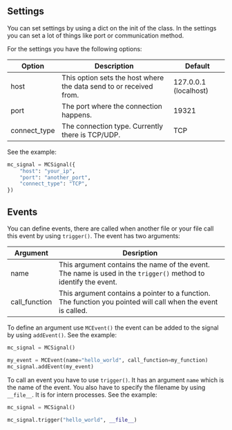 ## Settings
You can set settings by using a dict on the init of the class. In the settings
you can set a lot of things like port or communication method.

For the settings you have the following options:

|Option|Description|Default|
|------|-----------|-------|
|host|This option sets the host where the data send to or received from.|127.0.0.1 (localhost)|
|port|The port where the connection happens.|19321|
|connect_type|The connection type. Currently there is TCP/UDP.|TCP|

See the example:
````python
mc_signal = MCSignal({
    "host": "your_ip",
    "port": "another_port",
    "connect_type": "TCP",   
})
````

## Events
You can define events, there are called when another file or your file call this event
by using `trigger()`. The event has two arguments:

|Argument|Desription|
|--------|----------|
|name|This argument contains the name of the event. The name is used in the `trigger()` method to identify the event.
|call_function|This argument contains a pointer to a function. The function you pointed will call when the event is called.

To define an argument use `MCEvent()` the event can be added to the signal by using
`addEvent()`. See the example:

````python
mc_signal = MCSignal()

my_event = MCEvent(name="hello_world", call_function=my_function)
mc_signal.addEvent(my_event)
````

To call an event you have to use `trigger()`. It has an argument `name` which is the name
of the event. You also have to specify the filename by using `__file__`. It is for intern processes.
See the example:
````python
mc_signal = MCSignal()

mc_signal.trigger("hello_world", __file__)
````
